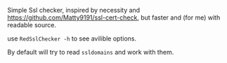 Simple Ssl checker, inspired by necessity and https://github.com/Matty9191/ssl-cert-check, but faster and (for me) with readable source.

use `RedSslChecker -h` to see avilible options.

By default will try to read `ssldomains` and work with them.
